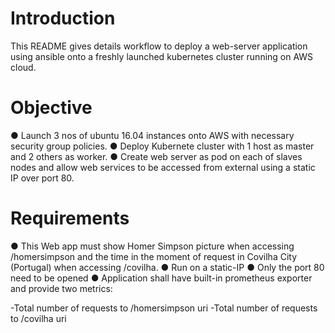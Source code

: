 # Introduction
This README gives details workflow to deploy a web-server application using ansible onto a freshly launched kubernetes cluster running on AWS cloud.

# Objective

● Launch 3 nos of ubuntu 16.04 instances onto AWS with necessary security group policies.
● Deploy Kubernete cluster with 1 host as master and 2 others as worker.
● Create web server as pod on each of slaves nodes and allow web services to be accessed from external using a static IP over port 80.

# Requirements

● This Web app must show Homer Simpson picture when accessing /homersimpson and the time in the moment of request in Covilha City (Portugal) when accessing /covilha.
● Run on a static-IP
● Only the port 80 need to be opened
● Application shall have built-in prometheus exporter and provide two metrics:

  -Total number of requests to /homersimpson uri
  -Total number of requests to /covilha uri


